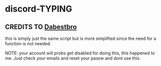 # discord-TYPING
## CREDITS TO [Dabestbro](https://www.youtube.com/watch?v=XX2y24Iw2ag&ab_channel=Dabestbro)

this is simply just the same script but is more simplified since the need for a function is not needed.

NOTE: your account will probs get disabled for doing this, this happened to me. Just check your emails and reset your passw and dont use this.
